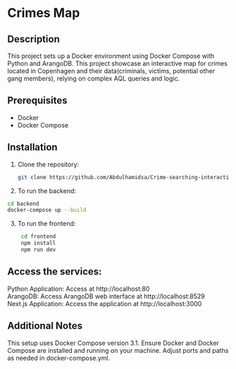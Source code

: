 # Crimes Map

## Description
This project sets up a Docker environment using Docker Compose with Python and ArangoDB.
This project showcase an interactive map for crimes located in Copenhagen and their data(criminals, victims, potential other gang members), relying on complex AQL queries and logic.

## Prerequisites
- Docker
- Docker Compose

## Installation
1. Clone the repository:
   ```bash
   git clone https://github.com/Abdulhamidsa/Crime-searching-interactive-map
   ````
2.  To run the backend:
   ```bash
   cd backend
   docker-compose up --build
   ```
3. To run the frontend:
   ```bash
    cd frontend
    npm install
    npm run dev
   ```

## Access the services:
Python Application: Access at http://localhost:80  
ArangoDB: Access ArangoDB web interface at http://localhost:8529  
Next.js Application: Access the application at http://localhost:3000


## Additional Notes
This setup uses Docker Compose version 3.1.
Ensure Docker and Docker Compose are installed and running on your machine.
Adjust ports and paths as needed in docker-compose.yml.

